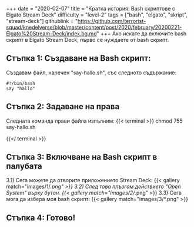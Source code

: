 +++
date = "2020-02-07"
title = "Кратка история: Bash скриптове с Elgato Stream Deck"
difficulty = "level-2"
tags = ["bash", "elgato", "skript", "stream-deck"]
githublink = "https://github.com/terrorist-squad/knedelverse/blob/master/content/post/2020/february/20200221-Elgato%20Stream-Deck/index.bg.md"
+++
Ако искате да включите bash скрипт в Elgato Stream Deck, първо се нуждаете от bash скрипт.
## Стъпка 1: Създаване на Bash скрипт:
Създавам файл, наречен "say-hallo.sh", със следното съдържание:
```
#!/bin/bash
say "hallo"

```

## Стъпка 2: Задаване на права
Следната команда прави файла изпълним:
{{< terminal >}}
chmod 755 say-hallo.sh

{{</ terminal >}}

## Стъпка 3: Включване на Bash скрипт в палубата
3.1) Сега можете да отворите приложението Stream Deck:
{{< gallery match="images/1/*.png" >}}
3.2) След това плъзгам действието "Open System" върху бутон.
{{< gallery match="images/2/*.png" >}}
3.3) Сега мога да избера моя bash скрипт:
{{< gallery match="images/3/*.png" >}}

## Стъпка 4: Готово!
